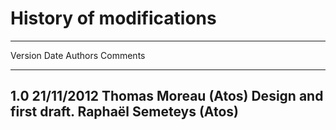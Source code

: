 # History of modifications

--------------------------------------------------------------------------------------
 Version   Date       Authors                  Comments
--------- ----------  --------------------     ---------------------------------------
  1.0      21/11/2012 Thomas Moreau (Atos)     Design and first draft.
                      Raphaël Semeteys (Atos)  
--------------------------------------------------------------------------------------
